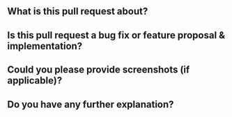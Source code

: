 ## What is this pull request about?

<!-- Put your description here. -->

## Is this pull request a bug fix or feature proposal & implementation?

<!-- Answer "Bug fix" or "Feature proposal & implementation". -->

## Could you please provide screenshots (if applicable)?

## Do you have any further explanation?
